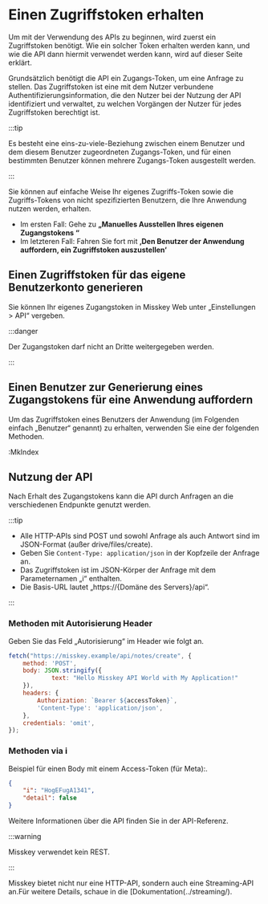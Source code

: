 # Einen Zugriffstoken erhalten

Um mit der Verwendung des APIs zu beginnen, wird zuerst ein Zugriffstoken benötigt.
Wie ein solcher Token erhalten werden kann, und wie die API dann hiermit verwendet werden kann, wird auf dieser Seite erklärt.

Grundsätzlich benötigt die API ein Zugangs-Token, um eine Anfrage zu stellen.
Das Zugriffstoken ist eine mit dem Nutzer verbundene Authentifizierungsinformation, die den Nutzer bei der Nutzung der API identifiziert und verwaltet, zu welchen Vorgängen der Nutzer für jedes Zugriffstoken berechtigt ist.

:::tip

Es besteht eine eins-zu-viele-Beziehung zwischen einem Benutzer und dem diesem Benutzer zugeordneten Zugangs-Token, und für einen bestimmten Benutzer können mehrere Zugangs-Token ausgestellt werden.

:::

Sie können auf einfache Weise Ihr eigenes Zugriffs-Token sowie die Zugriffs-Tokens von nicht spezifizierten Benutzern, die Ihre Anwendung nutzen werden, erhalten.

- Im ersten Fall: Gehe zu **„Manuelles Ausstellen Ihres eigenen Zugangstokens “**
- Im letzteren Fall: Fahren Sie fort mit **‚Den Benutzer der Anwendung auffordern, ein Zugriffstoken auszustellen‘**

## Einen Zugriffstoken für das eigene Benutzerkonto generieren

Sie können Ihr eigenes Zugangstoken in Misskey Web unter „Einstellungen > API“ vergeben.

:::danger

Der Zugangstoken darf nicht an Dritte weitergegeben werden.

:::

## Einen Benutzer zur Generierung eines Zugangstokens für eine Anwendung auffordern

Um das Zugriffstoken eines Benutzers der Anwendung (im Folgenden einfach „Benutzer“ genannt) zu erhalten, verwenden Sie eine der folgenden Methoden.

:MkIndex

## Nutzung der API

Nach Erhalt des Zugangstokens kann die API durch Anfragen an die verschiedenen Endpunkte genutzt werden.

:::tip

- Alle HTTP-APIs sind POST und sowohl Anfrage als auch Antwort sind im JSON-Format (außer drive/files/create).
- Geben Sie `Content-Type: application/json` in der Kopfzeile der Anfrage an.
- Das Zugriffstoken ist im JSON-Körper der Anfrage mit dem Parameternamen „i“ enthalten.
- Die Basis-URL lautet „https://{Domäne des Servers}/api“.

:::

### Methoden mit Autorisierung Header

Geben Sie das Feld „Autorisierung“ im Header wie folgt an.

```js
fetch("https://misskey.example/api/notes/create", {
	method: 'POST',
	body: JSON.stringify({
			text: "Hello Misskey API World with My Application!"
	}),
	headers: {
		Authorization: `Bearer ${accessToken}`,
		'Content-Type': 'application/json',
	},
	credentials: 'omit',
});
```

### Methoden via i

Beispiel für einen Body mit einem Access-Token (für Meta):.

```json
{
    "i": "HogEFugA1341",
    "detail": false
}
```

<!--TODO:「APIリファレンス」をリンクに差し替え-->

Weitere Informationen über die API finden Sie in der API-Referenz.

:::warning

Misskey verwendet kein REST.

:::

Misskey bietet nicht nur eine HTTP-API, sondern auch eine Streaming-API an.Für weitere Details, schaue in die [Dokumentation(../streaming/).
